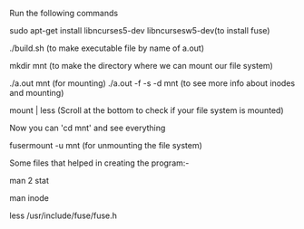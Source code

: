 Run the following commands

sudo apt-get install libncurses5-dev libncursesw5-dev(to install fuse)

./build.sh (to make executable file by name of a.out)

mkdir mnt (to make the directory where we can mount our file system)

./a.out mnt (for mounting)
 ./a.out -f -s -d mnt (to see more info about inodes and mounting)


mount | less (Scroll at the bottom to check if your file system is mounted)

Now you can 'cd mnt' and see everything

fusermount -u mnt (for unmounting the file system)


Some files that helped in creating the program:-

man 2 stat

man inode


less /usr/include/fuse/fuse.h


